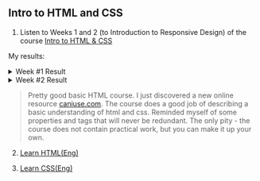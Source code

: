 ## Intro to HTML and CSS

1. Listen to Weeks 1 and 2 (to Introduction to Responsive Design) of the course [Intro to HTML & CSS](https://www.coursera.org/learn/html-css-javascript-for-web-developers)

My results:

<details>
    <summary>Week #1 Result</summary>
    <img src="https://github.com/Marionetko/kottans-frontend/blob/main/task_html_css_intro/week-01.jpg">
</details>

<details>
    <summary>Week #2 Result</summary>
    <img src="https://github.com/Marionetko/kottans-frontend/blob/main/task_html_css_intro/week-02.jpg">
</details>

> Pretty good basic HTML course. I just discovered a new online resource [caniuse.com](https://caniuse.com/). The course does a good job of describing a basic understanding of html and css. Reminded myself of some properties and tags that will never be redundant. The only pity - the course does not contain practical work, but you can make it up your own.


2. [Learn HTML(Eng)](https://www.codecademy.com/learn/learn-html)

3. [Learn CSS(Eng)](https://www.codecademy.com/learn/learn-css)